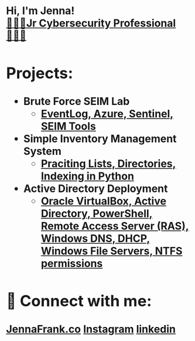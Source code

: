 <h1>Hi, I'm Jenna! <br/><a href="https://github.com/jennafrank"> 🕵🏻‍♀️Jr Cybersecurity Professional👩🏼‍💻</a><a href="https://www.linkedin.com/in/jenna-frank-4352b12b0/"> </a><a<h1>

<h2>Projects:</h2>


- <b>Brute Force SEIM Lab</b>
  - [ EventLog, Azure, Sentinel, SEIM Tools ](https://github.com/jennafrank/Sentinel-Lab/blob/main/README.md)
- <b>Simple Inventory Management System</b>
  - [Praciting Lists, Directories, Indexing in Python](https://github.com/jennafrank/Here-we-go-Lets-have-fun)
- <b>Active Directory Deployment</b>
  - [Oracle VirtualBox, Active Directory, PowerShell, Remote Access Server (RAS), Windows DNS, DHCP, Windows File Servers, NTFS permissions](https://github.com/jennafrank/Active_Directory_Deployment)


<h2> 🤳 Connect with me:</h2>

<b>[JennaFrank.co](https://www.JennaFrank.co)</b>
[Instagram](https://www.instagram.com/jennacfrank/)
[linkedin](https://linkedin.com/in/jenna-frank-4352b12b0)



